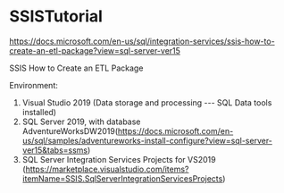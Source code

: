 # SSISTutorial

https://docs.microsoft.com/en-us/sql/integration-services/ssis-how-to-create-an-etl-package?view=sql-server-ver15


SSIS How to Create an ETL Package

Environment: 
1. Visual Studio 2019 (Data storage and processing --- SQL Data tools installed)
2. SQL Server 2019, with database AdventureWorksDW2019(https://docs.microsoft.com/en-us/sql/samples/adventureworks-install-configure?view=sql-server-ver15&tabs=ssms)
3. SQL Server Integration Services Projects for VS2019 (https://marketplace.visualstudio.com/items?itemName=SSIS.SqlServerIntegrationServicesProjects)
